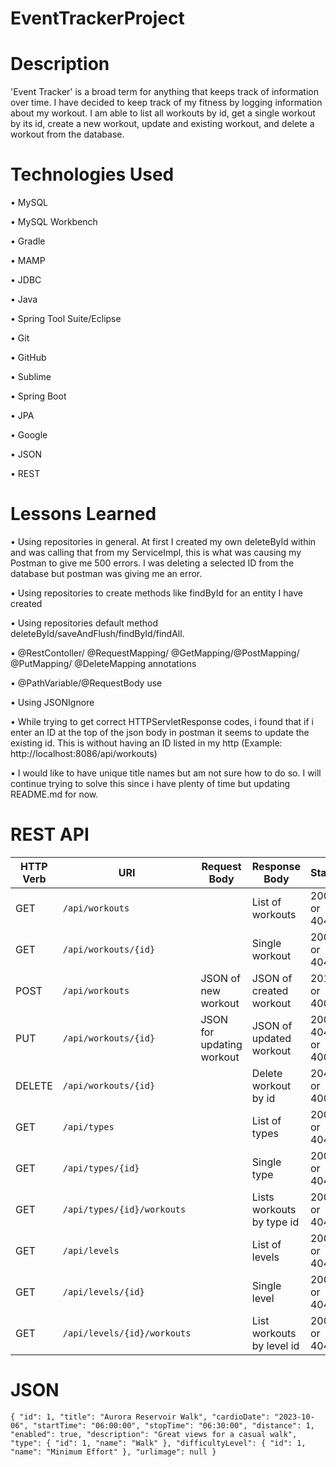 # EventTrackerProject


# Description
'Event Tracker' is a broad term for anything that keeps track of information over time. I have decided to keep track of my fitness by logging information about my workout. I am able to list all workouts by id, get a single workout by its id, create a new workout, update and existing workout, and delete a workout from the database. 



# Technologies Used
•	MySQL

•	MySQL Workbench

•	Gradle 

•	MAMP

•	JDBC

•	Java

•	Spring Tool Suite/Eclipse 

•	Git

•	GitHub

•	Sublime

•	Spring Boot

•	JPA

•	Google

•	JSON

•	REST




# Lessons Learned

•	Using repositories in general. At first I created my own deleteById within and was calling that from my ServiceImpl, this is what was causing my Postman to give me 500 errors. I was deleting a selected ID from the database but postman was giving me an error. 

•	Using repositories to  create methods like findById for an entity I have created

•	Using repositories default method deleteById/saveAndFlush/findById/findAll.

•	@RestContoller/ @RequestMapping/ @GetMapping/@PostMapping/ @PutMapping/ @DeleteMapping annotations

•	@PathVariable/@RequestBody use

•	Using JSONIgnore

•	While trying to get correct HTTPServletResponse codes, i found that if i enter an ID at the top of the json body in postman it seems to update the existing id. This is without having an ID listed in my http (Example: http://localhost:8086/api/workouts)

•	I would like to have unique title names but am not sure how to do so. I will continue trying to solve this since i have plenty of time but updating README.md for now. 




# REST API

| HTTP Verb | URI             | Request Body | Response Body | Status |
|-----------|-----------------|--------------|---------------|---------|
| GET       | `/api/workouts`            |                           | List of workouts          | 200 or 404       |
| GET       | `/api/workouts/{id}`       |                           | Single workout            | 200 or 404       |
| POST      | `/api/workouts`            | JSON of new workout       | JSON of created workout   | 201 or 400       |
| PUT       | `/api/workouts/{id}`       | JSON for updating workout | JSON of updated workout   | 200, 404, or 400 |
| DELETE    | `/api/workouts/{id}`       |                           | Delete workout by id      | 204 or 400       |
| GET       | `/api/types`               |                           | List of types             | 200 or 404       |
| GET       | `/api/types/{id}`          |                           | Single type               | 200 or 404       |
| GET       | `/api/types/{id}/workouts` |                           | Lists workouts by type id | 200 or 404       |
| GET       | `/api/levels`              |                           | List of levels            | 200 or 404       |
| GET       | `/api/levels/{id}`         |                           | Single level              | 200 or 404       |
| GET       | `/api/levels/{id}/workouts`|                           | List workouts by level id | 200 or 404       |


# JSON

`{
        "id": 1,
        "title": "Aurora Reservoir Walk",
        "cardioDate": "2023-10-06",
        "startTime": "06:00:00",
        "stopTime": "06:30:00",
        "distance": 1,
        "enabled": true,
        "description": "Great views for a casual walk",
        "type": {
            "id": 1,
            "name": "Walk"
        },
        "difficultyLevel": {
            "id": 1,
            "name": "Minimum Effort"
        },
        "urlimage": null
    }`